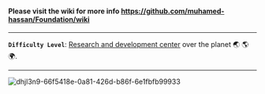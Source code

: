 #### Please visit the wiki for more info https://github.com/muhamed-hassan/Foundation/wiki

***

**`Difficulty Level`**: [Research and development center](https://en.wikipedia.org/wiki/Research_and_development) over the planet 🌏 🌎 🌍.

***

![dhjl3n9-66f5418e-0a81-426d-b86f-6e1fbfb99933](https://github.com/user-attachments/assets/85e22f72-0559-45d8-931b-b3986dace46b)
